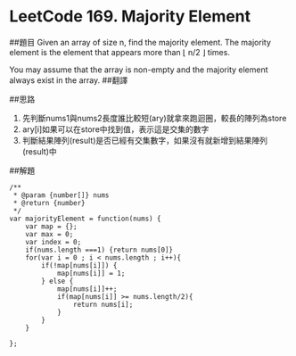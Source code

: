 # LeetCode 169. Majority Element
##題目
Given an array of size n, find the majority element. The majority element is the element that appears more than ⌊ n/2 ⌋ times.

You may assume that the array is non-empty and the majority element always exist in the array.
##翻譯

##思路
1. 先判斷nums1與nums2長度誰比較短(ary)就拿來跑迴圈，較長的陣列為store
2. ary[i]如果可以在store中找到值，表示這是交集的數字
3. 判斷結果陣列(result)是否已經有交集數字，如果沒有就新增到結果陣列(result)中

##解題
```
/**
 * @param {number[]} nums
 * @return {number}
 */
var majorityElement = function(nums) {
    var map = {};
    var max = 0;
    var index = 0;
    if(nums.length ===1) {return nums[0]}
    for(var i = 0 ; i < nums.length ; i++){
        if(!map[nums[i]]) {
            map[nums[i]] = 1;
        } else {
            map[nums[i]]++; 
            if(map[nums[i]] >= nums.length/2){
                return nums[i];
            }
        }
    }

};
```



